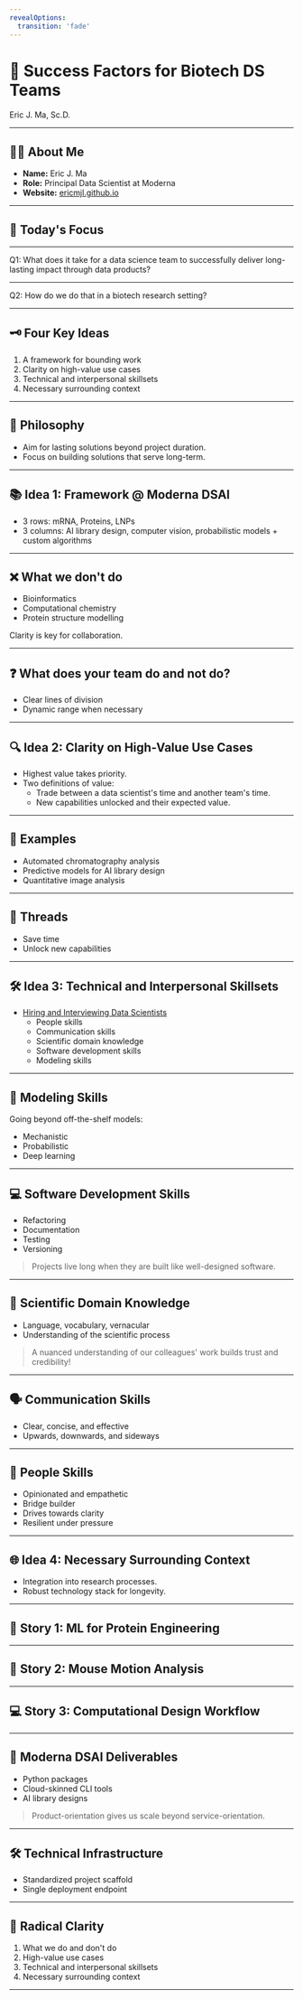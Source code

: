 ```yaml
---
revealOptions:
  transition: 'fade'
---
```


# 🌟 Success Factors for Biotech DS Teams

Eric J. Ma, Sc.D.

---

## 🙋‍♂️ About Me

- **Name:** Eric J. Ma
- **Role:** Principal Data Scientist at Moderna
- **Website:** [ericmjl.github.io](https://ericmjl.github.io/)

---

## 🎯 Today's Focus

---

Q1: What does it take for a data science team to successfully deliver long-lasting impact through data products?

---

Q2: How do we do that in a biotech research setting?

---

## 🗝️ Four Key Ideas

1. A framework for bounding work
2. Clarity on high-value use cases
3. Technical and interpersonal skillsets
4. Necessary surrounding context

---

## 💭 Philosophy

- Aim for lasting solutions beyond project duration.
- Focus on building solutions that serve long-term.

---

## 📚 Idea 1: Framework @ Moderna DSAI

- 3 rows: mRNA, Proteins, LNPs
- 3 columns: AI library design, computer vision, probabilistic models + custom algorithms

---

## ❌ What we don't do

- Bioinformatics
- Computational chemistry
- Protein structure modelling

Clarity is key for collaboration.

---

## ❓ What does your team do and not do?

- Clear lines of division
- Dynamic range when necessary

---

## 🔍 Idea 2: Clarity on High-Value Use Cases

- Highest value takes priority.
- Two definitions of value:
  - Trade between a data scientist's time and another team's time.
  - New capabilities unlocked and their expected value.

---

## 🌟 Examples

- Automated chromatography analysis
- Predictive models for AI library design
- Quantitative image analysis

---

## 🧵 Threads

- Save time
- Unlock new capabilities

---

## 🛠️ Idea 3: Technical and Interpersonal Skillsets

- [Hiring and Interviewing Data Scientists](https://ericmjl.github.io/essays-on-data-science/people-skills/hiring/#scientific-knowledge)
  - People skills
  - Communication skills
  - Scientific domain knowledge
  - Software development skills
  - Modeling skills

---

## 🧠 Modeling Skills

Going beyond off-the-shelf models:

- Mechanistic
- Probabilistic
- Deep learning

---

## 💻 Software Development Skills

- Refactoring
- Documentation
- Testing
- Versioning

> Projects live long when they are built like well-designed software.

---

## 🔬 Scientific Domain Knowledge

- Language, vocabulary, vernacular
- Understanding of the scientific process

> A nuanced understanding of our colleagues' work builds trust and credibility!

---

## 🗣️ Communication Skills

- Clear, concise, and effective
- Upwards, downwards, and sideways

---

## 👥 People Skills

- Opinionated and empathetic
- Bridge builder
- Drives towards clarity
- Resilient under pressure

---

## 🌐 Idea 4: Necessary Surrounding Context

- Integration into research processes.
- Robust technology stack for longevity.

---

## 📖 Story 1: ML for Protein Engineering

---

## 🐁 Story 2: Mouse Motion Analysis

---

## 💻 Story 3: Computational Design Workflow

---

## 🚀 Moderna DSAI Deliverables

- Python packages
- Cloud-skinned CLI tools
- AI library designs

> Product-orientation gives us scale beyond service-orientation.

---

## 🛠️ Technical Infrastructure

- Standardized project scaffold
- Single deployment endpoint

---

## 🧐 Radical Clarity

1. What we do and don't do
2. High-value use cases
3. Technical and interpersonal skillsets
4. Necessary surrounding context

---
